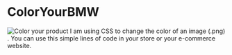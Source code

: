 # ColorYourBMW
![Color your product](https://user-images.githubusercontent.com/56194511/115804561-181f6800-a398-11eb-8fbb-bd466d918a3b.gif)
I am using CSS to change the color of an image (.png) . You can use this simple lines of code in your store or your e-commerce website.

